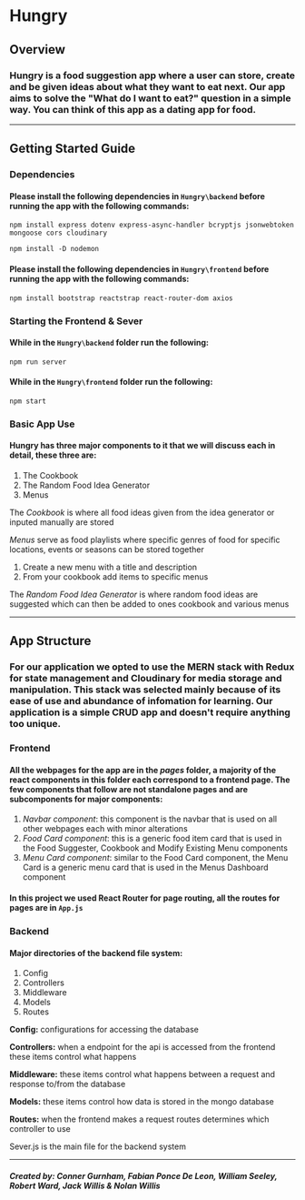# Hungry
## Overview
### Hungry is a food suggestion app where a user can store, create and be given ideas about what they want to eat next. Our app aims to solve the "What do I want to eat?" question in a simple way. You can think of this app as a dating app for food.

---
## Getting Started Guide

### **Dependencies**
#### Please install the following dependencies in ```Hungry\backend``` before running the app with the following commands:
    npm install express dotenv express-async-handler bcryptjs jsonwebtoken mongoose cors cloudinary

    npm install -D nodemon

#### Please install the following dependencies in ```Hungry\frontend``` before running the app with the following commands:
    npm install bootstrap reactstrap react-router-dom axios

### **Starting the Frontend & Sever**
#### While in the ```Hungry\backend``` folder run the following:
    npm run server

#### While in the ```Hungry\frontend``` folder run the following:
    npm start

### **Basic App Use**
#### Hungry has three major components to it that we will discuss each in detail, these three are:
1. The Cookbook
2. The Random Food Idea Generator
3. Menus

The _Cookbook_ is where all food ideas given from the idea generator or inputed manually are stored

_Menus_ serve as food playlists where specific genres of food for specific locations, events or seasons can be stored together
1. Create a new menu with a title and description
2. From your cookbook add items to specific menus

The _Random Food Idea Generator_ is where random food ideas are suggested which can then be added to ones cookbook and various menus

---
## App Structure

### For our application we opted to use the MERN stack with Redux for state management and Cloudinary for media storage and manipulation. This stack was selected mainly because of its ease of use and abundance of infomation for learning. Our application is a simple CRUD app and doesn't require anything too unique.
### **Frontend**
#### All the webpages for the app are in the _pages_ folder, a majority of the react components in this folder each correspond to a frontend page. The few components that follow are not standalone pages and are subcomponents for major components:
1. _Navbar component_: this component is the navbar that is used on all other webpages each with minor alterations
2. _Food Card component_: this is a generic food item card that is used in the Food Suggester, Cookbook and Modify Existing Menu components
3. _Menu Card component_: similar to the Food Card component, the Menu Card is a generic menu card that is used in the Menus Dashboard component

#### In this project we used React Router for page routing, all the routes for pages are in ```App.js```
### **Backend**
#### Major directories of the backend file system:
1. Config
2. Controllers
3. Middleware
4. Models
5. Routes

**Config:** configurations for accessing the database

**Controllers:** when a endpoint for the api is accessed from the frontend these items control what happens

**Middleware:** these items control what happens between a request and response to/from the database

**Models:** these items control how data is stored in the mongo database

**Routes:** when the frontend makes a request routes determines which controller to use

Sever.js is the main file for the backend system

---

##### Created by: Conner Gurnham, Fabian Ponce De Leon, William Seeley, Robert Ward, Jack Willis & Nolan Willis
